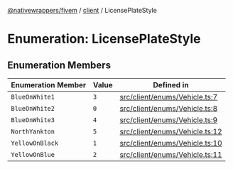 [@nativewrappers/fivem](../../README.md) / [client](../README.md) / LicensePlateStyle

# Enumeration: LicensePlateStyle

## Enumeration Members

| Enumeration Member | Value | Defined in |
| ------ | ------ | ------ |
| `BlueOnWhite1` | `3` | [src/client/enums/Vehicle.ts:7](https://github.com/nativewrappers/fivem/blob/87bcb6b348baa538f549670f784fcd3ed14240d8/src/client/enums/Vehicle.ts#L7) |
| `BlueOnWhite2` | `0` | [src/client/enums/Vehicle.ts:8](https://github.com/nativewrappers/fivem/blob/87bcb6b348baa538f549670f784fcd3ed14240d8/src/client/enums/Vehicle.ts#L8) |
| `BlueOnWhite3` | `4` | [src/client/enums/Vehicle.ts:9](https://github.com/nativewrappers/fivem/blob/87bcb6b348baa538f549670f784fcd3ed14240d8/src/client/enums/Vehicle.ts#L9) |
| `NorthYankton` | `5` | [src/client/enums/Vehicle.ts:12](https://github.com/nativewrappers/fivem/blob/87bcb6b348baa538f549670f784fcd3ed14240d8/src/client/enums/Vehicle.ts#L12) |
| `YellowOnBlack` | `1` | [src/client/enums/Vehicle.ts:10](https://github.com/nativewrappers/fivem/blob/87bcb6b348baa538f549670f784fcd3ed14240d8/src/client/enums/Vehicle.ts#L10) |
| `YellowOnBlue` | `2` | [src/client/enums/Vehicle.ts:11](https://github.com/nativewrappers/fivem/blob/87bcb6b348baa538f549670f784fcd3ed14240d8/src/client/enums/Vehicle.ts#L11) |
